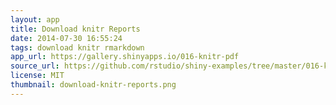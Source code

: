 ```yaml
---
layout: app
title: Download knitr Reports
date: 2014-07-30 16:55:24
tags: download knitr rmarkdown
app_url: https://gallery.shinyapps.io/016-knitr-pdf
source_url: https://github.com/rstudio/shiny-examples/tree/master/016-knitr-pdf
license: MIT
thumbnail: download-knitr-reports.png
---
```

